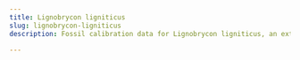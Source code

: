 ```yaml
---
title: Lignobrycon ligniticus
slug: lignobrycon-ligniticus
description: Fossil calibration data for Lignobrycon ligniticus, an extinct species of fish. Includes taxonomy authority and locality references, and cross-references to living taxa.

---
```

